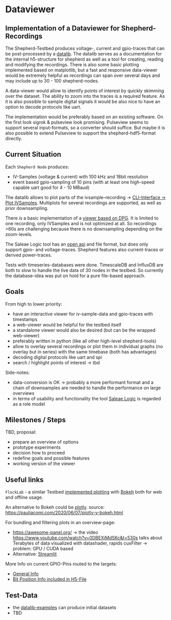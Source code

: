 # Dataviewer

## Implementation of a Dataviewer for Shepherd-Recordings

The Shepherd-Testbed produces voltage-, current and gpio-traces that can be post-processed by a [datalib](https://github.com/orgua/shepherd-datalib). The datalib serves as a documentation for the internal h5-structure for shepherd as well as a tool for creating, reading and modifying the recordings. There is also some basic plotting implemented based on matplotlib, but a fast and responsive data-viewer would be extremely helpful as recordings can span over several days and may include up to 30 - 100 shepherd-nodes.

A data-viewer would allow to identify points of interest by quickly skimming over the dataset. The ability to zoom into the traces is a required feature. As it is also possible to sample digital signals it would be also nice to have an option to decode protocols like uart.

The implementation would be preferably based on an existing software. On the first look sigrok & pulseview look promising. Pulseview seems to support several input-formats, so a converter should suffice. But maybe it is also possible to extend Pulseview to support the shepherd-hdf5-format directly.

## Current Situation

Each `Shepherd Node` produces:

- IV-Samples (voltage & current) with 100 kHz and 18bit resolution
- event based gpio-sampling of 10 pins (with at least one high-speed capable uart good for 4 - 10 MBaud)

The datalib allows to plot parts of the ivsample-recording -> [CLI-Interface -> Plot IVSamples](https://github.com/orgua/shepherd-datalib#cli-interface>). Multiplots for several recordings are supported, as well as prior downsampling.

There is a basic implementation of a [viewer based on DPG](https://github.com/orgua/shepherd_v2_planning/blob/main/scratch/shepherd_dataview/viewer.py>). It is limited to one recording, only IVSamples and is not optimized at all. So recordings >60s are challenging because there is no downsampling depending on the zoom-levels.

The Saleae Logic tool has an [open api](https://support.saleae.com/extensions/api-documentation) and file format, but does only support gpio- and voltage-traces. Shepherd features also current-traces or derived power-traces.

Tests with timeseries-databases were done. TimescaleDB and InfluxDB are both to slow to handle the live data of 30 nodes in the testbed. So currently the database-idea was put on hold for a pure file-based approach.

## Goals

From high to lower priority:

- have an interactive viewer for iv-sample-data and gpio-traces with timestamps
- a web-viewer would be helpful for the testbed itself
- a standalone viewer would also be desired (but can be the wrapped web-viewer)
- preferably written in python (like all other high-level shepherd-tools)
- allow to overlay several recordings or plot them in individual graphs (no overlay but in series) with the same timebase (both has advantages)
- decoding digital protocols like uart and spi
- search / highlight points of interest -> tbd

Side-notes:

- data-conversion is OK -> probably a more performant format and a chain of downsamples are needed to handle the performance on large overviews
- in terms of usability and functionality the tool [Saleae Logic](https://www.saleae.com/downloads/) is regarded as a role model

## Milestones / Steps

TBD, proposal:

- prepare an overview of options
- prototype experiments
- decision how to proceed
- redefine goals and possible features
- working version of the viewer


## Useful links

`FlockLab` - a similar Testbed [implemented plotting](https://github.com/ETHZ-TEC/FlockLab-Tools) with [Bokeh](https://bokeh.org/) both for web and offline usage.

An alternative to Bokeh could be [plotly](https://github.com/plotly/plotly.py).
source: <https://pauliacomi.com/2020/06/07/plotly-v-bokeh.html>

For bundling and filtering plots in an overview-page:

- <https://awesome-panel.org/> -> the video <https://www.youtube.com/watch?v=0DBEXiMdSKc&t=530s> talks about Terabytes of data visualized with datashader, rapids cuxFilter -> problem: GPU / CUDA based
- Alternative: [Streamlit](https://streamlit.io)

More Info on current GPIO-Pins routed to the targets:

- [General Info](https://orgua.github.io/shepherd/dev/v2_improvements.html#pins-to-target)
- [Bit Position Info included in H5-File](https://github.com/orgua/shepherd/blob/main/software/python-package/shepherd/commons.py#L38)

## Test-Data

- the [datalib-examples](https://github.com/orgua/shepherd-datalib/blob/main/shepherd_data/examples/example_convert_ivonne.py) can produce initial datasets
- TBD

